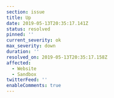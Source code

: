 ```yaml
---
section: issue
title: Up
date: 2019-05-13T20:35:17.141Z
status: resolved
pinned: ''
current_severity: ok
max_severity: down
duration: ''
resolved_on: 2019-05-13T20:35:17.158Z
affected:
  - Website
  - Sandbox
twitterFeed: ''
enableComments: true
---
```


